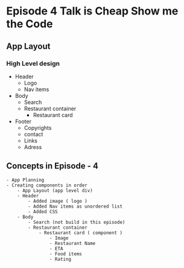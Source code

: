 # Episode 4 Talk is Cheap Show me the Code 

## App Layout 
### High Level design
  - Header
      - Logo
      - Nav items
  - Body
    - Search
    - Restaurant container
      - Restaurant card
  - Footer
    - Copyrights
    - contact
    - Links
    - Adress

## Concepts in Episode - 4 
    - App Planning 
    - Creating components in order 
        - App Layout (app level div)
        - Header 
            - Added image ( logo )
            - Added Nav items as unordered list
            - Added CSS
        - Body
            - Search (not build in this episode)
            - Restaurant container
                - Restaurant card ( component )
                    - Image
                    - Restaurant Name
                    - ETA
                    - Food items
                    - Rating
